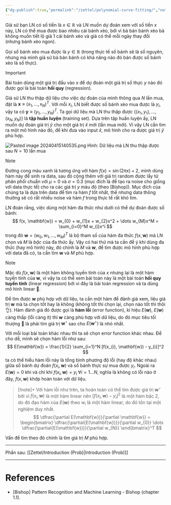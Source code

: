 ```yaml
---
{"dg-publish":true,"permalink":"/zettel/polynomial-curve-fitting/","noteIcon":"📝","created":"2024-04-15T11:06:21.892+07:00","updated":"2024-04-19T10:25:00.659+07:00"}
---
```


Giả sử bạn LN có số tiền là $x \in \mathbb{R}$ và LN muốn dự đoán xem với số tiền $x$ này, LN có thể mua được bao nhiêu cái bánh xèo, bởi vì bà bán bánh xèo bả không muốn tiết lộ giá 1 cái bánh xèo và giá có thể mỗi ngày thay đổi (nhưng bánh xèo ngon).

Gọi số bánh xèo mua được là $y \in \mathbb{R}$ (trong thực tế số bánh sẽ là số nguyên, nhưng mà mình giả sử bà bán bánh có khả năng nào đó bán được số bánh xèo là số thực).

>[!important]
>Bài toán dùng một giá trị đầu vào $x$ để dự đoán một giá trị số thực $y$ nào đó được gọi là bài toán **hồi quy** (regression).

Giả sử LN thu thập dữ liệu cho việc dự đoán của mình thông qua $N$ lần mua, đặt là $\mathbf{x} \equiv (x_1, ..., x_N)^T$. Với mỗi $x_i$, LN biết được số bánh xèo mua được là $y_i$, vậy ta có $\mathbf{y} \equiv (y_1, ..., y_N)^T$. Ta gọi dữ liệu mà LN thu thập được $\{ (x_1, y_1), ..., (x_N, y_N) \}$ là **tập huấn luyện** (training set). Dựa trên tập huấn luyện ấy, LN muốn dự đoán giá trị $\hat{y}$ cho một giá trị $\hat{x}$ mới (lần mua mới). Vì vậy LN cần tìm ra một mô hình nào đó, để khi đưa vào input $\hat{x}$, mô hình cho ra được giá trị $\hat{y}$ phù hợp.

![Pasted image 20240415140535.png](/img/user/Attachment/Pasted%20image%2020240415140535.png)
Hình: Dữ liệu mà LN thu thập được sau $N = 10$ lần mua

>[!note]
>Đường cong màu xanh lá tương ứng với hàm $f(x) = \sin(2\pi x) + 2$, mình dùng hàm này để sinh ra data, sau đó cộng thêm với giá trị random được lấy từ phân phối chuẩn với $\mu = 0$ và $\sigma = 0.3$ (mục đích là để tạo ra noise cho giống với data thực tế) cho ra các giá trị $y$ màu đỏ (theo [Bishop]). Mục đích của chúng ta là dựa trên data để tìm ra hàm $f$ tốt nhất, thế nhưng data thông thường sẽ có rất nhiều noise và hàm $f$ trong thực tế rất khó tìm.

LN đoán rằng, việc dùng một hàm đa thức như dưới có thể dự đoán được số bánh:
$$
f(x, \mathbf{w}) = w_{0} + w_{1}x + w_{2}x^2 + \dots w_{M}x^M = \sum_{i=0}^M w_{i}x^i
$$
trong đó $\mathbf{w} = (w_0, w_1, ..., w_M)^T$ là bộ tham số của hàm đa thức $f(x, \mathbf{w})$ mà LN chọn và $M$ là *bậc* của đa thức ấy. Vậy có hai thứ mà ta cần để ý khi dùng đa thức (hay mô hình) này, đó chính là $M$ và $\mathbf{w}$, để tìm được mô hình phù hợp với data đã có, ta cần tìm $\mathbf{w}$ và $M$ phù hợp.

>[!note]
>Mặc dù $f(x, \mathbf{w})$ là một hàm không tuyến tính của $x$ nhưng lại là một hàm tuyến tính của $\mathbf{w}$, vì vậy ta có thể xem bài toán này là một bài toán **hồi quy tuyến tính** (linear regression) bởi vì đây là bài toán regression và ta dùng mô hình linear 🤯.

Để tìm được $\mathbf{w}$ phù hợp với dữ liệu, ta cần một hàm để đánh giá xem, liệu giá trị $\mathbf{w}$ mà ta chọn tốt hay là không (không tốt thì chọn lại, chọn nào tốt thì thôi 👌). Hàm đánh giá đó được gọi là **hàm lỗi** (error function), kí hiệu $E(\mathbf{w})$, $E(\mathbf{w})$ càng thấp (lỗi càng ít) thì $\mathbf{w}$ càng phù hợp với dữ liệu, do đó mục tiêu tối thượng 😤 là phải tìm giá trị $\mathbf{w}^\star$ sao cho $E(\mathbf{w}^\star)$ là nhỏ nhất.

Với mỗi loại bài toán khác nhau thì ta sẽ chọn error function khác nhau. Để cho dễ, mình sẽ chọn hàm lỗi như sau:
$$
E(\mathbf{w}) = \frac{1}{2} \sum_{i=1}^N [f(x_{i}, \mathbf{w}) - y_{i}]^2
$$
ta có thể hiểu hàm lỗi này là tổng bình phương độ lỗi (hay độ khác nhau) giữa số bánh dự đoán $f(x_i, \mathbf{w})$ và số bánh thực sự mua được $y_i$. Ngoài ra $E(\mathbf{w}) = 0$ khi và chỉ khi $f(x_{i}, \mathbf{w}) = y_{i} \hspace{3pt} \forall i = 1\dots N$, nghĩa là không có lỗi nào ở đây, $f(x, \mathbf{w})$ khớp hoàn toàn với dữ liệu.

>[!note]+
>Với hàm lỗi như trên, ta hoàn toàn có thể tìm được giá trị $\mathbf{w}^\star$ bởi vì $f(x_i, \mathbf{w})$ là một hàm linear nên $[f(x_{i}, \mathbf{w}) - y_{i}]^2$ là một hàm bậc 2, do đó đạo hàm của $E(\mathbf{w})$ theo $w_i$ là một hàm linear, do đó tồn tại một nghiệm duy nhất.
>$$
\dfrac{\partial E(\mathbf{w})}{\partial \mathbf{w}} = \begin{bmatrix}
\dfrac{\partial{E(\mathbf{w})}}{\partial w_{0}} \dots 
\dfrac{\partial{E(\mathbf{w})}}{\partial w_{N}}
\end{bmatrix}^T
>$$

Vấn đề tìm theo đó chính là tìm giá trị $M$ phù hợp. 

---

Phần sau: [[Zettel/Introduction (Prob)\|Introduction (Prob)]]

---
# References

- [Bishop] Pattern Recognition and Machine Learning - Bishop (chapter 1.1).